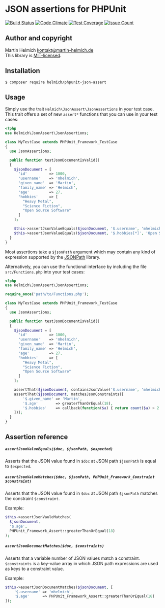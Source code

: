 # JSON assertions for PHPUnit

[![Build Status](https://travis-ci.org/martin-helmich/phpunit-json-assert.svg)](https://travis-ci.org/martin-helmich/phpunit-json-assert)
[![Code Climate](https://codeclimate.com/github/martin-helmich/phpunit-json-assert/badges/gpa.svg)](https://codeclimate.com/github/martin-helmich/phpunit-json-assert)
[![Test Coverage](https://codeclimate.com/github/martin-helmich/phpunit-json-assert/badges/coverage.svg)](https://codeclimate.com/github/martin-helmich/phpunit-json-assert/coverage)
[![Issue Count](https://codeclimate.com/github/martin-helmich/phpunit-json-assert/badges/issue_count.svg)](https://codeclimate.com/github/martin-helmich/phpunit-json-assert)

## Author and copyright

Martin Helmich <kontakt@martin-helmich.de>  
This library is [MIT-licensed](LICENSE.txt).

## Installation

    $ composer require helmich/phpunit-json-assert

## Usage

Simply use the trait `Helmich\JsonAssert\JsonAssertions` in your test case. This
trait offers a set of new `assert*` functions that you can use in your test
cases:

```php
<?php
use Helmich\JsonAssert\JsonAssertions;

class MyTestCase extends PHPUnit_Framework_TestCase
{
  use JsonAssertions;

  public function testJsonDocumentIsValid()
  {
    $jsonDocument = [
      'id'          => 1000,
      'username'    => 'mhelmich',
      'given_name'  => 'Martin',
      'family_name' => 'Helmich',
      'age'         => 27,
      'hobbies'     => [
        "Heavy Metal",
        "Science Fiction",
        "Open Source Software"
      ]
    ];

    $this->assertJsonValueEquals($jsonDocument, '$.username', 'mhelmich');
    $this->assertJsonValueEquals($jsonDocument, '$.hobbies[*]', 'Open Source Software');
  }
}
```

Most assertions take a `$jsonPath` argument which may contain any kind of
expression supported by the [JSONPath][jsonpath] library.

Alternatively, you can use the functional interface by including the file
`src/Functions.php` into your test cases:

```php
<?php
use Helmich\JsonAssert\JsonAssertions;

require_once('path/to/Functions.php');

class MyTestCase extends PHPUnit_Framework_TestCase
{
  use JsonAssertions;

  public function testJsonDocumentIsValid()
  {
    $jsonDocument = [
      'id'          => 1000,
      'username'    => 'mhelmich',
      'given_name'  => 'Martin',
      'family_name' => 'Helmich',
      'age'         => 27,
      'hobbies'     => [
        "Heavy Metal",
        "Science Fiction",
        "Open Source Software"
      ]
    ];

    assertThat($jsonDocument, containsJsonValue('$.username', 'mhelmich'));
    assertThat($jsonDocument, matchesJsonConstraints([
        '$.given_name' => 'Martin',
        '$.age'        => greaterThanOrEqual(18),
        '$.hobbies'    => callback(function($a) { return count($a) > 2 })
    ]));
  }
}
```

## Assertion reference

##### `assertJsonValueEquals($doc, $jsonPath, $expected)`

Asserts that the JSON value found in `$doc` at JSON path `$jsonPath` is equal
to `$expected`.

##### `assertJsonValueMatches($doc, $jsonPath, PHPUnit_Framework_Constraint $constraint)`

Asserts that the JSON value found in `$doc` at JSON path `$jsonPath` matches
the constraint `$constraint`.

Example:

```php
$this->assertJsonVauleMatches(
  $jsonDocument,
  '$.age',
  PHPUnit_Framework_Assert::greaterThanOrEqual(18)
);
```

##### `assertJsonDocumentMatches($doc, $constraints)`

Asserts that a variable number of JSON values match a constraint. `$constraints`
is a key-value array in which JSON path expressions are used as keys to a
constraint value.

Example:

```php
$this->assertJsonDocumentMatches($jsonDocument, [
    '$.username' => 'mhelmich',
    '$.age'      => PHPUnit_Framework_Assert::greaterThanOrEqual(18)
]);
```

[jsonpath]: https://packagist.org/packages/flow/jsonpath
